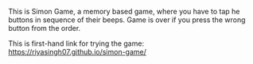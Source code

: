This is Simon Game, a memory based game, where you have to tap he buttons in sequence of their beeps. Game is over if you press the wrong button from the order.

This is first-hand link for trying the game: https://riyasingh07.github.io/simon-game/
